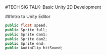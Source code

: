 #TECH SIG TALK:  Basic Unity 2D Development

##Intro to Unity Editor

```c#
public float speed;
public Sprite full;
public Sprite dam1;
public Sprite dam2;
public Sprite end;
public AudioClip hitSound;
```